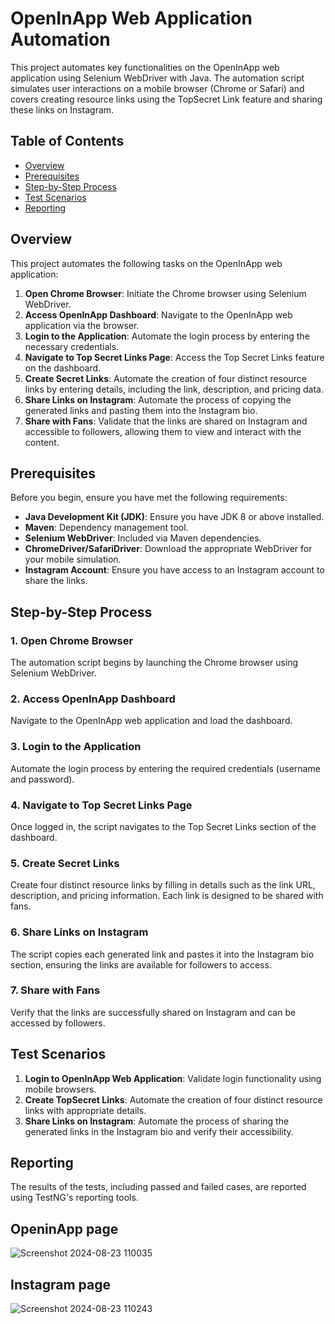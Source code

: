 
# OpenInApp Web Application Automation

This project automates key functionalities on the OpenInApp web application using Selenium WebDriver with Java. The automation script simulates user interactions on a mobile browser (Chrome or Safari) and covers creating resource links using the TopSecret Link feature and sharing these links on Instagram.

## Table of Contents
- [Overview](#overview)
- [Prerequisites](#prerequisites)
- [Step-by-Step Process](#step-by-step-process)
- [Test Scenarios](#test-scenarios)
- [Reporting](#reporting)


## Overview

This project automates the following tasks on the OpenInApp web application:

1. **Open Chrome Browser**: Initiate the Chrome browser using Selenium WebDriver.
2. **Access OpenInApp Dashboard**: Navigate to the OpenInApp web application via the browser.
3. **Login to the Application**: Automate the login process by entering the necessary credentials.
4. **Navigate to Top Secret Links Page**: Access the Top Secret Links feature on the dashboard.
5. **Create Secret Links**: Automate the creation of four distinct resource links by entering details, including the link, description, and pricing data.
6. **Share Links on Instagram**: Automate the process of copying the generated links and pasting them into the Instagram bio.
7. **Share with Fans**: Validate that the links are shared on Instagram and accessible to followers, allowing them to view and interact with the content.

## Prerequisites

Before you begin, ensure you have met the following requirements:
- **Java Development Kit (JDK)**: Ensure you have JDK 8 or above installed.
- **Maven**: Dependency management tool.
- **Selenium WebDriver**: Included via Maven dependencies.
- **ChromeDriver/SafariDriver**: Download the appropriate WebDriver for your mobile simulation.
- **Instagram Account**: Ensure you have access to an Instagram account to share the links.


## Step-by-Step Process

### 1. Open Chrome Browser
The automation script begins by launching the Chrome browser using Selenium WebDriver.

### 2. Access OpenInApp Dashboard
Navigate to the OpenInApp web application and load the dashboard.

### 3. Login to the Application
Automate the login process by entering the required credentials (username and password).

### 4. Navigate to Top Secret Links Page
Once logged in, the script navigates to the Top Secret Links section of the dashboard.

### 5. Create Secret Links
Create four distinct resource links by filling in details such as the link URL, description, and pricing information. Each link is designed to be shared with fans.

### 6. Share Links on Instagram
The script copies each generated link and pastes it into the Instagram bio section, ensuring the links are available for followers to access.

### 7. Share with Fans
Verify that the links are successfully shared on Instagram and can be accessed by followers.

## Test Scenarios

1. **Login to OpenInApp Web Application**: Validate login functionality using mobile browsers.
2. **Create TopSecret Links**: Automate the creation of four distinct resource links with appropriate details.
3. **Share Links on Instagram**: Automate the process of sharing the generated links in the Instagram bio and verify their accessibility.

## Reporting

The results of the tests, including passed and failed cases, are reported using TestNG's reporting tools.

## OpeninApp page

![Screenshot 2024-08-23 110035](https://github.com/user-attachments/assets/a274a89e-3206-4eae-b5e2-30fdbbd74b9e)

## Instagram page

![Screenshot 2024-08-23 110243](https://github.com/user-attachments/assets/18ba713f-501b-487e-a196-aae084a000b5)


